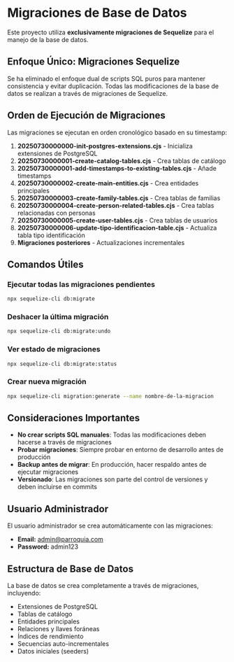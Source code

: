 # Migraciones de Base de Datos

Este proyecto utiliza **exclusivamente migraciones de Sequelize** para el manejo de la base de datos.

## Enfoque Único: Migraciones Sequelize

Se ha eliminado el enfoque dual de scripts SQL puros para mantener consistencia y evitar duplicación. Todas las modificaciones de la base de datos se realizan a través de migraciones de Sequelize.

## Orden de Ejecución de Migraciones

Las migraciones se ejecutan en orden cronológico basado en su timestamp:

1. **20250730000000-init-postgres-extensions.cjs** - Inicializa extensiones de PostgreSQL
2. **20250730000001-create-catalog-tables.cjs** - Crea tablas de catálogo
3. **20250730000001-add-timestamps-to-existing-tables.cjs** - Añade timestamps
4. **20250730000002-create-main-entities.cjs** - Crea entidades principales
5. **20250730000003-create-family-tables.cjs** - Crea tablas de familias
6. **20250730000004-create-person-related-tables.cjs** - Crea tablas relacionadas con personas
7. **20250730000005-create-user-tables.cjs** - Crea tablas de usuarios
8. **20250730000006-update-tipo-identificacion-table.cjs** - Actualiza tabla tipo identificación
9. **Migraciones posteriores** - Actualizaciones incrementales

## Comandos Útiles

### Ejecutar todas las migraciones pendientes
```bash
npx sequelize-cli db:migrate
```

### Deshacer la última migración
```bash
npx sequelize-cli db:migrate:undo
```

### Ver estado de migraciones
```bash
npx sequelize-cli db:migrate:status
```

### Crear nueva migración
```bash
npx sequelize-cli migration:generate --name nombre-de-la-migracion
```

## Consideraciones Importantes

- **No crear scripts SQL manuales**: Todas las modificaciones deben hacerse a través de migraciones
- **Probar migraciones**: Siempre probar en entorno de desarrollo antes de producción
- **Backup antes de migrar**: En producción, hacer respaldo antes de ejecutar migraciones
- **Versionado**: Las migraciones son parte del control de versiones y deben incluirse en commits

## Usuario Administrador

El usuario administrador se crea automáticamente con las migraciones:
- **Email:** admin@parroquia.com
- **Password:** admin123

## Estructura de Base de Datos

La base de datos se crea completamente a través de migraciones, incluyendo:
- Extensiones de PostgreSQL
- Tablas de catálogo
- Entidades principales
- Relaciones y llaves foráneas
- Índices de rendimiento
- Secuencias auto-incrementales
- Datos iniciales (seeders)